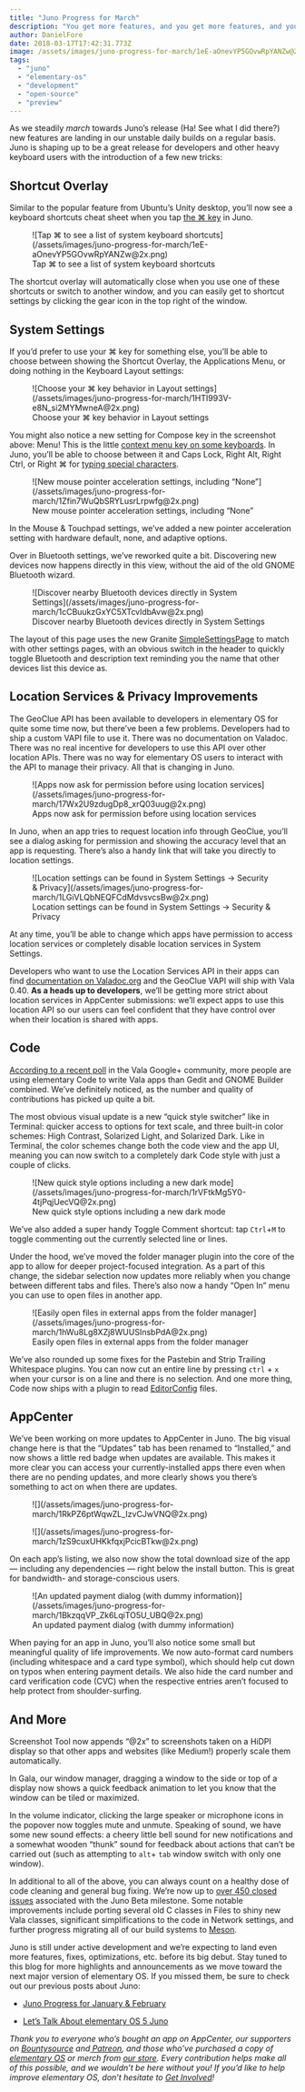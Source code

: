 ```yaml
---
title: "Juno Progress for March"
description: "You get more features, and you get more features, and you get more features!"
author: DanielFore
date: 2018-03-17T17:42:31.773Z
image: /assets/images/juno-progress-for-march/1eE-aOnevYP5GOvwRpYANZw@2x.png
tags:
  - "juno"
  - "elementary-os"
  - "development"
  - "open-source"
  - "preview"
---
```


As we steadily *march* towards Juno’s release (Ha! See what I did there?) new features are landing in our unstable daily builds on a regular basis. Juno is shaping up to be a great release for developers and other heavy keyboard users with the introduction of a few new tricks:

## Shortcut Overlay

Similar to the popular feature from Ubuntu’s Unity desktop, you’ll now see a keyboard shortcuts cheat sheet when you tap [the ⌘ key](https://medium.com/@cassidyjames/why-the-looped-square-symbol-809a3de71bea) in Juno.

<figure markdown="1">
![Tap ⌘ to see a list of system keyboard shortcuts](/assets/images/juno-progress-for-march/1eE-aOnevYP5GOvwRpYANZw@2x.png)
<figcaption markdown="1">
Tap ⌘ to see a list of system keyboard shortcuts
</figcaption>
</figure>

The shortcut overlay will automatically close when you use one of these shortcuts or switch to another window, and you can easily get to shortcut settings by clicking the gear icon in the top right of the window.

## System Settings

If you’d prefer to use your ⌘ key for something else, you’ll be able to choose between showing the Shortcut Overlay, the Applications Menu, or doing nothing in the Keyboard Layout settings:

<figure markdown="1">
![Choose your ⌘ key behavior in Layout settings](/assets/images/juno-progress-for-march/1HTI993V-e8N_si2MYMwneA@2x.png)
<figcaption markdown="1">
Choose your ⌘ key behavior in Layout settings
</figcaption>
</figure>

You might also notice a new setting for Compose key in the screenshot above: Menu! This is the little [context menu key on some keyboards](https://en.wikipedia.org/wiki/Menu_key). In Juno, you’ll be able to choose between it and Caps Lock, Right Alt, Right Ctrl, or Right ⌘ for [typing special characters](https://en.wikipedia.org/wiki/Compose_key).

<figure markdown="1">
![New mouse pointer acceleration settings, including “None”](/assets/images/juno-progress-for-march/1Zfin7WuQbSRYLusrLrpwfg@2x.png)
<figcaption markdown="1">
New mouse pointer acceleration settings, including “None”
</figcaption>
</figure>

In the Mouse & Touchpad settings, we’ve added a new pointer acceleration setting with hardware default, none, and adaptive options.

Over in Bluetooth settings, we’ve reworked quite a bit. Discovering new devices now happens directly in this view, without the aid of the old GNOME Bluetooth wizard.

<figure markdown="1">
![Discover nearby Bluetooth devices directly in System Settings](/assets/images/juno-progress-for-march/1cCBuukzGxYC5XTcvldbAvw@2x.png)
<figcaption markdown="1">
Discover nearby Bluetooth devices directly in System Settings
</figcaption>
</figure>

The layout of this page uses the new Granite [SimpleSettingsPage](https://valadoc.org/granite/Granite.SimpleSettingsPage.html) to match with other settings pages, with an obvious switch in the header to quickly toggle Bluetooth and description text reminding you the name that other devices list this device as.

## Location Services & Privacy Improvements

The GeoClue API has been available to developers in elementary OS for quite some time now, but there’ve been a few problems. Developers had to ship a custom VAPI file to use it. There was no documentation on Valadoc. There was no real incentive for developers to use this API over other location APIs. There was no way for elementary OS users to interact with the API to manage their privacy. All that is changing in Juno.

<figure markdown="1">
![Apps now ask for permission before using location services](/assets/images/juno-progress-for-march/17Wx2U9zdugDp8_xrQ03uug@2x.png)
<figcaption markdown="1">
Apps now ask for permission before using location services
</figcaption>
</figure>

In Juno, when an app tries to request location info through GeoClue, you’ll see a dialog asking for permission and showing the accuracy level that an app is requesting. There’s also a handy link that will take you directly to location settings.

<figure markdown="1">
![Location settings can be found in System Settings → Security & Privacy](/assets/images/juno-progress-for-march/1LGiVLQbNEQFCdMdvsvcsBw@2x.png)
<figcaption markdown="1">
Location settings can be found in System Settings → Security & Privacy
</figcaption>
</figure>

At any time, you’ll be able to change which apps have permission to access location services or completely disable location services in System Settings.

Developers who want to use the Location Services API in their apps can find [documentation on Valadoc.org](https://valadoc.org/libgeoclue-2.0/GClue.html) and the GeoClue VAPI will ship with Vala 0.40. **As a heads up to developers**, we’ll be getting more strict about location services in AppCenter submissions: we’ll expect apps to use this location API so our users can feel confident that they have control over when their location is shared with apps.

## Code

[According to a recent poll](https://plus.google.com/+FrederikFeichtmeier/posts/evf757Bux1y) in the Vala Google+ community, more people are using elementary Code to write Vala apps than Gedit and GNOME Builder combined. We’ve definitely noticed, as the number and quality of contributions has picked up quite a bit.

The most obvious visual update is a new “quick style switcher” like in Terminal: quicker access to options for text scale, and three built-in color schemes: High Contrast, Solarized Light, and Solarized Dark. Like in Terminal, the color schemes change both the code view and the app UI, meaning you can now switch to a completely dark Code style with just a couple of clicks.

<figure markdown="1">
![New quick style options including a new dark mode](/assets/images/juno-progress-for-march/1rVFtkMg5Y0-4tjPqjUecVQ@2x.png)
<figcaption markdown="1">
New quick style options including a new dark mode
</figcaption>
</figure>

We’ve also added a super handy Toggle Comment shortcut: tap `Ctrl`+`M` to toggle commenting out the currently selected line or lines.

Under the hood, we’ve moved the folder manager plugin into the core of the app to allow for deeper project-focused integration. As a part of this change, the sidebar selection now updates more reliably when you change between different tabs and files. There’s also now a handy “Open In” menu you can use to open files in another app.

<figure markdown="1">
![Easily open files in external apps from the folder manager](/assets/images/juno-progress-for-march/1hWu8Lg8XZj8WUUSInsbPdA@2x.png)
<figcaption markdown="1">
Easily open files in external apps from the folder manager
</figcaption>
</figure>

We’ve also rounded up some fixes for the Pastebin and Strip Trailing Whitespace plugins. You can now cut an entire line by pressing `ctrl` + `x` when your cursor is on a line and there is no selection. And one more thing, Code now ships with a plugin to read [EditorConfig](http://editorconfig.org/) files.

## AppCenter

We’ve been working on more updates to AppCenter in Juno. The big visual change here is that the “Updates” tab has been renamed to “Installed,” and now shows a little red badge when updates are available. This makes it more clear you can access your currently-installed apps there even when there are no pending updates, and more clearly shows you there’s something to act on when there are updates.

<figure markdown="1">
![](/assets/images/juno-progress-for-march/1RkPZ6ptWqwZL_IzvCJwVNQ@2x.png)
</figure>

<figure markdown="1">
![](/assets/images/juno-progress-for-march/1zS9cuxUHKkfqxjPcicBTkw@2x.png)
</figure>

On each app’s listing, we also now show the total download size of the app — including any dependencies — right below the install button. This is great for bandwidth- and storage-conscious users.

<figure markdown="1">
![An updated payment dialog (with dummy information)](/assets/images/juno-progress-for-march/1BkzqqVP_Zk6LqiTO5U_UBQ@2x.png)
<figcaption markdown="1">
An updated payment dialog (with dummy information)
</figcaption>
</figure>

When paying for an app in Juno, you’ll also notice some small but meaningful quality of life improvements. We now auto-format card numbers (including whitespace and a card type symbol), which should help cut down on typos when entering payment details. We also hide the card number and card verification code (CVC) when the respective entries aren’t focused to help protect from shoulder-surfing.

## And More

Screenshot Tool now appends “@2x” to screenshots taken on a HiDPI display so that other apps and websites (like Medium!) properly scale them automatically.

In Gala, our window manager, dragging a window to the side or top of a display now shows a quick feedback animation to let you know that the window can be tiled or maximized.

In the volume indicator, clicking the large speaker or microphone icons in the popover now toggles mute and unmute. Speaking of sound, we have some new sound effects: a cheery little bell sound for new notifications and a somewhat wooden “thunk” sound for feedback about actions that can’t be carried out (such as attempting to `alt`+ `tab` window switch with only one window).

In additional to all of the above, you can always count on a healthy dose of code cleaning and general bug fixing. We’re now up to [over 450 closed issues](https://github.com/search?q=org:elementary+is:open+is:issue+milestone:%22juno-beta1%22) associated with the Juno Beta milestone. Some notable improvements include porting several old C classes in Files to shiny new Vala classes, significant simplifications to the code in Network settings, and further progress migrating all of our build systems to [Meson](https://medium.com/elementaryos/all-aboard-the-meson-future-hype-train-2b6c478b6b9e).

Juno is still under active development and we’re expecting to land even more features, fixes, optimizations, etc. before its big debut. Stay tuned to this blog for more highlights and announcements as we move toward the next major version of elementary OS. If you missed them, be sure to check out our previous posts about Juno:

* [Juno Progress for January & February](https://medium.com/elementaryos/juno-progress-for-january-february-9b276042716e)

* [Let’s Talk About elementary OS 5 Juno](https://medium.com/elementaryos/lets-talk-about-elementary-os-5-0-juno-a3a65b97ee7e)

*Thank you to everyone who’s bought an app on AppCenter, our supporters on [Bountysource](https://salt.bountysource.com/teams/elementary) and[ Patreon](https://www.patreon.com/elementary), and those who’ve purchased a copy of [elementary OS](https://elementary.io/) or merch from [our store](https://elementary.io/store/). Every contribution helps make all of this possible, and we wouldn’t be here without you! If you’d like to help improve elementary OS, don’t hesitate to [Get Involved](https://elementary.io/get-involved)!*